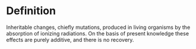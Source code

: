 # Definition

Inheritable changes, chiefly mutations, produced in living organisms by
the absorption of ionizing radiations. On the basis of present knowledge
these effects are purely additive, and there is no recovery.
